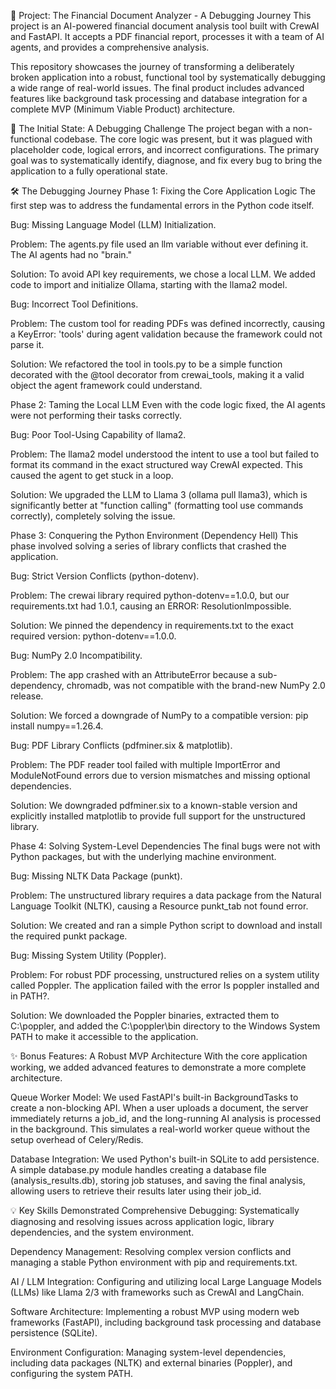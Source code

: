 🚀 Project: The Financial Document Analyzer - A Debugging Journey
This project is an AI-powered financial document analysis tool built with CrewAI and FastAPI. It accepts a PDF financial report, processes it with a team of AI agents, and provides a comprehensive analysis.

This repository showcases the journey of transforming a deliberately broken application into a robust, functional tool by systematically debugging a wide range of real-world issues. The final product includes advanced features like background task processing and database integration for a complete MVP (Minimum Viable Product) architecture.

🎯 The Initial State: A Debugging Challenge
The project began with a non-functional codebase. The core logic was present, but it was plagued with placeholder code, logical errors, and incorrect configurations. The primary goal was to systematically identify, diagnose, and fix every bug to bring the application to a fully operational state.

🛠️ The Debugging Journey
Phase 1: Fixing the Core Application Logic
The first step was to address the fundamental errors in the Python code itself.

Bug: Missing Language Model (LLM) Initialization.

Problem: The agents.py file used an llm variable without ever defining it. The AI agents had no "brain."

Solution: To avoid API key requirements, we chose a local LLM. We added code to import and initialize Ollama, starting with the llama2 model.

Bug: Incorrect Tool Definitions.

Problem: The custom tool for reading PDFs was defined incorrectly, causing a KeyError: 'tools' during agent validation because the framework could not parse it.

Solution: We refactored the tool in tools.py to be a simple function decorated with the @tool decorator from crewai_tools, making it a valid object the agent framework could understand.

Phase 2: Taming the Local LLM
Even with the code logic fixed, the AI agents were not performing their tasks correctly.

Bug: Poor Tool-Using Capability of llama2.

Problem: The llama2 model understood the intent to use a tool but failed to format its command in the exact structured way CrewAI expected. This caused the agent to get stuck in a loop.

Solution: We upgraded the LLM to Llama 3 (ollama pull llama3), which is significantly better at "function calling" (formatting tool use commands correctly), completely solving the issue.

Phase 3: Conquering the Python Environment (Dependency Hell)
This phase involved solving a series of library conflicts that crashed the application.

Bug: Strict Version Conflicts (python-dotenv).

Problem: The crewai library required python-dotenv==1.0.0, but our requirements.txt had 1.0.1, causing an ERROR: ResolutionImpossible.

Solution: We pinned the dependency in requirements.txt to the exact required version: python-dotenv==1.0.0.

Bug: NumPy 2.0 Incompatibility.

Problem: The app crashed with an AttributeError because a sub-dependency, chromadb, was not compatible with the brand-new NumPy 2.0 release.

Solution: We forced a downgrade of NumPy to a compatible version: pip install numpy==1.26.4.

Bug: PDF Library Conflicts (pdfminer.six & matplotlib).

Problem: The PDF reader tool failed with multiple ImportError and ModuleNotFound errors due to version mismatches and missing optional dependencies.

Solution: We downgraded pdfminer.six to a known-stable version and explicitly installed matplotlib to provide full support for the unstructured library.

Phase 4: Solving System-Level Dependencies
The final bugs were not with Python packages, but with the underlying machine environment.

Bug: Missing NLTK Data Package (punkt).

Problem: The unstructured library requires a data package from the Natural Language Toolkit (NLTK), causing a Resource punkt_tab not found error.

Solution: We created and ran a simple Python script to download and install the required punkt package.

Bug: Missing System Utility (Poppler).

Problem: For robust PDF processing, unstructured relies on a system utility called Poppler. The application failed with the error Is poppler installed and in PATH?.

Solution: We downloaded the Poppler binaries, extracted them to C:\poppler, and added the C:\poppler\bin directory to the Windows System PATH to make it accessible to the application.

✨ Bonus Features: A Robust MVP Architecture
With the core application working, we added advanced features to demonstrate a more complete architecture.

Queue Worker Model: We used FastAPI's built-in BackgroundTasks to create a non-blocking API. When a user uploads a document, the server immediately returns a job_id, and the long-running AI analysis is processed in the background. This simulates a real-world worker queue without the setup overhead of Celery/Redis.

Database Integration: We used Python's built-in SQLite to add persistence. A simple database.py module handles creating a database file (analysis_results.db), storing job statuses, and saving the final analysis, allowing users to retrieve their results later using their job_id.

💡 Key Skills Demonstrated
Comprehensive Debugging: Systematically diagnosing and resolving issues across application logic, library dependencies, and the system environment.

Dependency Management: Resolving complex version conflicts and managing a stable Python environment with pip and requirements.txt.

AI / LLM Integration: Configuring and utilizing local Large Language Models (LLMs) like Llama 2/3 with frameworks such as CrewAI and LangChain.

Software Architecture: Implementing a robust MVP using modern web frameworks (FastAPI), including background task processing and database persistence (SQLite).

Environment Configuration: Managing system-level dependencies, including data packages (NLTK) and external binaries (Poppler), and configuring the system PATH.
